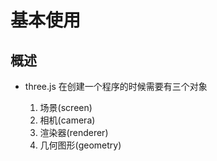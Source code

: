 # 基本使用

## 概述

+ three.js 在创建一个程序的时候需要有三个对象

  1. 场景(screen)
  2. 相机(camera)
  3. 渲染器(renderer)
  4. 几何图形(geometry)
